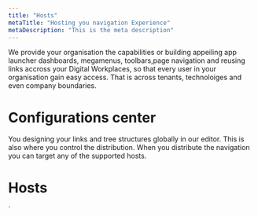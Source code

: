 ```yaml
---
title: "Hosts"
metaTitle: "Hosting you navigation Experience"
metaDescription: "This is the meta description"
---
```


We provide your organisation the capabilities or building appeiling app launcher dashboards, megamenus, toolbars,page navigation and reusing links accross your Digital Workplaces, so that every user
in your organisation gain easy access. That is across tenants, technoloiges and even company boundaries.

# Configurations center

You designing your links and tree structures globally in our editor. This is also where you control the distribution. When you distribute the navigation you can target any of the supported hosts.


# Hosts

´